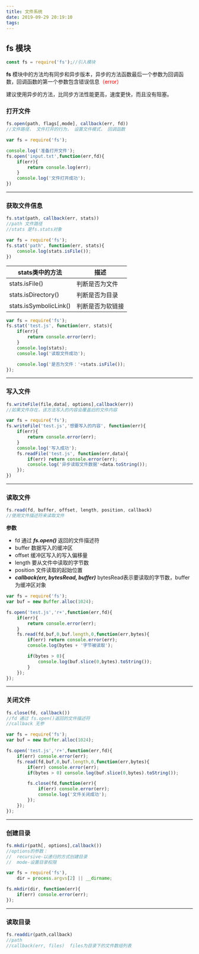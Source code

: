 ```yaml
---
title: 文件系统
date: 2019-09-29 20:19:10
tags:
---
```

## **fs** 模块
```javascript
const fs = require('fs');//引入模块
```
**fs** 模块中的方法均有同步和异步版本，异步的方法函数最后一个参数为回调函数，回调函数的第一个参数包含错误信息<font color=red>（error）</font>

建议使用异步的方法，比同步方法性能更高，速度更快，而且没有阻塞。
### 打开文件
```javascript
fs.open(path, flags[,mode], callback(err, fd))
//文件路径， 文件打开的行为， 设置文件模式， 回调函数
```
```javascript
var fs = require('fs');

console.log('准备打开文件');
fs.open('input.txt',function(err,fd){
    if(err){
        return console.log(err);
    }
    console.log('文件打开成功');
})
```
***
### 获取文件信息
```javascript
fs.stat(path, callback(err, stats))
//path 文件路径
//stats 是fs.stats对象

var fs = require('fs');
fs.stat('path', function(err, stats){
    console.log(stats.isFile());
})
```
| stats类中的方法 | 描述 |
| --- | --- |
|stats.isFile() | 判断是否为文件 |
|stats.isDirectory() | 判断是否为目录 |
|stats.isSymbolicLink() | 判断是否为软链接 |

```javascript
var fs = require('fs');
fs.stat('test.js', function(err, stats){
    if(err){
        return console.error(err);
    }
    console.log(stats);
    console.log('读取文件成功');

    console.log('是否为文件：'+stats.isFile());
});
```
***
### 写入文件
```javascript
fs.writeFile(file,data[, options],callback(err))
//如果文件存在，该方法写入的内容会覆盖旧的文件内容

var fs = require('fs');
fs.writeFile('test.js','想要写入的内容', function(err){
    if(err){
        return console.error(err);
    }
    console.log('写入成功');
    fs.readFile('test.js', function(err,data){
        if(err) return console.error(err);
        console.log('异步读取文件数据'+data.toString());
    });
})
```
***
### 读取文件
```javascript
fs.read(fd, buffer, offset, length, position, callback)
//使用文件描述符来读取文件
```
**参数**
* fd 通过 ***fs.open()*** 返回的文件描述符
* buffer 数据写入的缓冲区
* offset 缓冲区写入的写入偏移量
* length 要从文件中读取的字节数
* position 文件读取的起始位置
* ***callback(err, bytesRead, buffer)*** bytesRead表示要读取的字节数，buffer为缓冲区对象

```javascript
var fs = require('fs');
var buf = new Buffer.alloc(1024);

fs.open('test.js','r+',function(err,fd){
    if(err){
        return console.error(err);
    }
    fs.read(fd,buf,0,buf.length,0,function(err,bytes){
        if(err) return console.error(err);
        console.log(bytes + '字节被读取');

        if(bytes > 0){
            console.log(buf.slice(0,bytes).toString());
        }
    });
});
```
***
### 关闭文件
```javascript
fs.close(fd, callback())
//fd 通过 fs.open()返回的文件描述符
//callback 无参
```
```javascript
var fs = require('fs');
var buf = new Buffer.alloc(1024);

fs.open('test.js','r+',function(err,fd){
    if(err) console.error(err);
    fs.read(fd,buf,0,buf.length,0,function(err,bytes){
        if(err) console.error(err);
        if(bytes > 0) console.log(buf.slice(0,bytes).toString());

        fs.close(fd,function(err){
            if(err) console.error(err);
            console.log('文件关闭成功');
        });
    });
});
```
***
### 创建目录
```javascript
fs.mkdir(path[, options],callback())
//options的参数：
//  recursive-以递归的方式创建目录
//  mode-设置目录权限

var fs = require('fs'),
    dir = process.argvs[2] || __dirname;

fs.mkdir(dir, function(err){
    if(err) console.error(err);
});
```
***
### 读取目录
```javascript
fs.readdir(path,callback)
//path
//callback(err, files)  files为目录下的文件数组列表
```
